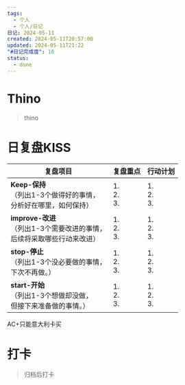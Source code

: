 ```yaml
---
tags:
  - 个人
  - 个人/日记
日记: 2024-05-11
created: 2024-05-11T20:57:00
updated: 2024-05-11T21:22
"#日记完成度": 10
status:
  - done
---
```


# Thino
> thino

# 日复盘KISS
| **复盘项目**                                             | **复盘重点**          | **行动计划**          |
| ---------------------------------------------------- | ----------------- | ----------------- |
| **Keep-保持**<br>（列出1-3个做得好的事情，<br>   分析好在哪里，如何保持）     | 1.  <br>2. <br>3. | 1.  <br>2. <br>3. |
| **improve-改进**<br>（列出1-3个需要改进的事情，<br>  后续将采取哪些行动来改进） | 1.  <br>2. <br>3. | 1.  <br>2. <br>3. |
| **stop-停止**<br>（列出1-3个没必要做的事情，<br>下次不再做。）            | 1.  <br>2. <br>3. | 1.  <br>2. <br>3. |
| **start-开始**<br>（列出1-3个想做却没做，<br>但接下来准备做的事情。）        | 1.  <br>2. <br>3. | 1.  <br>2. <br>3. |
AC+只能意大利卡买


# 打卡
> 归档后打卡


